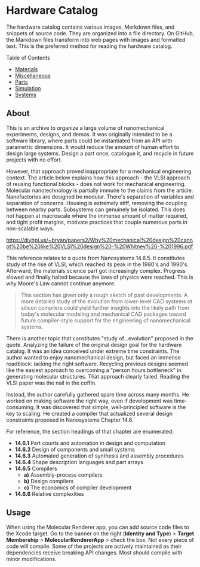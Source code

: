 # Hardware Catalog

The hardware catalog contains various images, Markdown files, and snippets of source code. They are organized into a file directory. On GitHub, the Markdown files transform into web pages with images and formatted text. This is the preferred method for reading the hardware catalog.

Table of Contents
- [Materials](./Materials/README.md)
- [Miscellaneous](./Other/README.md)
- [Parts](./Parts/README.md)
- [Simulation](./Simulation/README.md)
- [Systems](./Systems/README.md)

## About

This is an archive to organize a large volume of nanomechanical experiments, designs, and demos. It was originally intended to be a software library, where parts could be instantiated from an API with parametric dimensions. It would reduce the amount of human effort to design large systems. Design a part once, catalogue it, and recycle in future projects with no effort.

However, that approach proved inappropriate for a mechanical engineering context. The article below explains how this approach - the VLSI approach of reusing functional blocks - does not work for mechanical engineering. Molecular nanotechnology is partially immune to the claims from the article. Nanofactories are designed be modular. There's separation of variables and separation of concerns. Housing is extremely stiff, removing the coupling between nearby parts. Subsystems can genuinely be isolated. This does not happen at macroscale where the immense amount of matter required, and tight profit margins, motivate practices that couple numerous parts in non-scalable ways.

https://diyhpl.us/~bryan/papers2/Why%20mechanical%20design%20cannot%20be%20like%20VLSI%20design%20-%20Whitney%20-%201996.pdf

This reference relates to a quote from Nanosystems 14.6.5. It constitutes study of the rise of VLSI, which reached its peak in the 1980's and 1990's. Afterward, the materials science part got increasingly complex. Progress slowed and finally halted because the laws of physics were reached. This is why Moore's Law cannot continue anymore.

> This section has given only a rough sketch of past developments. A more detailed study of the evolution from lower-level CAD systems ot silicon compilers could yield further insights into the likely path from today's molecular modeling and mechanical CAD packages toward future compiler-style support for the engineering of nanomechanical systems.

There is another topic that constitutes "study of...evolution" proposed in the quote. Analyzing the failure of the original design goal for the hardware catalog. It was an idea conceived under extreme time constraints. The author wanted to enjoy nanomechanical design, but faced an immense roadblock: lacking the right software. Recycling previous designs seemed like the easiest approach to overcoming a "person hours bottleneck" in generating molecular structures. That approach clearly failed. Reading the VLSI paper was the nail in the coffin.

Instead, the author carefully gathered spare time across many months. He worked on making software the right way, even if development was time-consuming. It was discovered that simple, well-principled software is the key to scaling. He created a compiler that actualized several design constraints proposed in Nanosystems Chapter 14.6.

For reference, the section headings of that chapter are enumerated:
- <b>14.6.1</b> Part counts and automation in design and computation
- <b>14.6.2</b> Design of components and small systems
- <b>14.6.3</b> Automated generation of synthesis and assembly procedures
- <b>14.6.4</b> Shape description languages and part arrays
- <b>14.6.5</b> Compilers
  - <b>a)</b> Assembly-process compilers
  - <b>b)</b> Design compilers
  - <b>c)</b> The economics of compiler development
- <b>14.6.6</b> Relative complexities

## Usage

When using the Molecular Renderer app, you can add source code files to the Xcode target. Go to the banner on the right (<b>Identity and Type</b>) > <b>Target Membership</b> > <b>MolecularRendererApp</b> > check the box. Not every piece of code will compile. Some of the projects are actively maintained as their dependencies receive breaking API changes. Most should compile with minor modifications.
